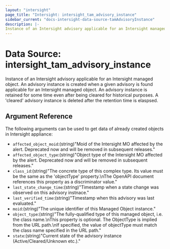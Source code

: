 ```yaml
---
layout: "intersight"
page_title: "Intersight: intersight_tam_advisory_instance"
sidebar_current: "docs-intersight-data-source-tamAdvisoryInstance"
description: |-
Instance of an Intersight advisory applicable for an Intersight managed object. An advisory instance is created when a given advisory is found applicable for an Intersight managed object. An advisory instance is retained for some time even after being cleared for historical purposes. A 'cleared' advisory instance is deleted after the retention time is elaspsed.
---
```


# Data Source: intersight_tam_advisory_instance
Instance of an Intersight advisory applicable for an Intersight managed object. An advisory instance is created when a given advisory is found applicable for an Intersight managed object. An advisory instance is retained for some time even after being cleared for historical purposes. A 'cleared' advisory instance is deleted after the retention time is elaspsed.
## Argument Reference
The following arguments can be used to get data of already created objects in Intersight appliance:
* `affected_object_moid`:(string)"Moid of the Intersight MO affected by the alert. Deprecated now and will be removed in subsequent releases."
* `affected_object_type`:(string)"Object type of the Intersight MO affected by the alert. Deprecated now and will be removed in subsequent releases."
* `class_id`:(string)"The concrete type of this complex type. Its value must be the same as the 'objectType' property.\nThe OpenAPI document references this property as a discriminator value."
* `last_state_change_time`:(string)"Timestamp when a state change was observed on this advisory instnace."
* `last_verified_time`:(string)"Timestamp when this advisory was last evaluated."
* `moid`:(string)"The unique identifier of this Managed Object instance."
* `object_type`:(string)"The fully-qualified type of this managed object, i.e. the class name.\nThis property is optional. The ObjectType is implied from the URL path.\nIf specified, the value of objectType must match the class name specified in the URL path."
* `state`:(string)"Current state of the advisory instance (Active/Cleared/Unknown etc.)."
